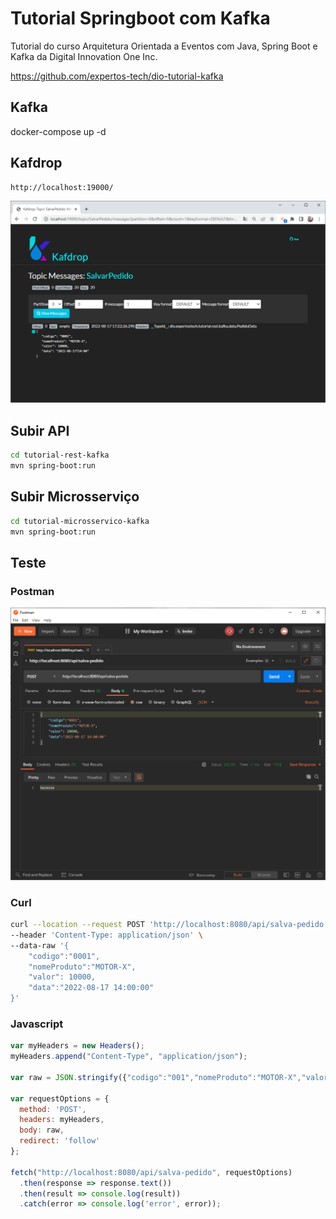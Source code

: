 # Tutorial Springboot com Kafka

Tutorial do curso Arquitetura Orientada a Eventos com Java, Spring Boot e Kafka da Digital Innovation One Inc. 

https://github.com/expertos-tech/dio-tutorial-kafka

## Kafka

docker-compose up -d

##  Kafdrop

```
http://localhost:19000/
```

![](assets/kafdrop.PNG)


## Subir API 

```bash
cd tutorial-rest-kafka
mvn spring-boot:run
```

## Subir Microsserviço


```bash
cd tutorial-microsservico-kafka
mvn spring-boot:run
```

## Teste

### Postman

![](assets/postman.PNG)

### Curl

```bash
curl --location --request POST 'http://localhost:8080/api/salva-pedido' \
--header 'Content-Type: application/json' \
--data-raw '{
 	"codigo":"0001",
    "nomeProduto":"MOTOR-X",
    "valor": 10000,
    "data":"2022-08-17 14:00:00"
}'
```

### Javascript

```javascript
var myHeaders = new Headers();
myHeaders.append("Content-Type", "application/json");

var raw = JSON.stringify({"codigo":"001","nomeProduto":"MOTOR-X","valor":10000,"data":"2022-08-17 14:00:00"});

var requestOptions = {
  method: 'POST',
  headers: myHeaders,
  body: raw,
  redirect: 'follow'
};

fetch("http://localhost:8080/api/salva-pedido", requestOptions)
  .then(response => response.text())
  .then(result => console.log(result))
  .catch(error => console.log('error', error));
```

